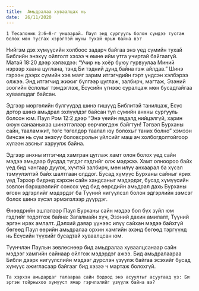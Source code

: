 ```yaml
---
title:  Амьдралаа хуваалцах нь
date:  26/11/2020
---
```


`1 Тесалоник 2:6–8-г уншаарай. Паул энд сургууль болон сүмдээ тусгаж болох мөн тусгах хэрэгтэй юуны тухай ярьж байна вэ?`

Нийгэм дэх хүмүүсийн холбоос задарч байгаа энэ үед сүмийн тухай Библийн энэхүү ойлголт хэзээ ч өмнө ийм утга учиртай байгаагүй. Матай 18:20 дээр хэлэхдээ: “Учир нь хоёр буюу гурвуулаа Миний нэрээр хаана цуглана, тэнд Би тэдний дунд байна гэж айлдав.” Шинэ гэрээн дээрх сүмийн хэв маяг зарим итгэгчдийн гэрт үндсэн хэлбэрээ олжээ. Энд итгэгчид жижиг бүлгээр цуглаж, залбирч, магтаж, Эзэний зоогийн ёслолыг тэмдэглэж, Есүсийн үгнээс суралцаж мөн бусадтайгаа хуваалцдаг байсан.

Эдгээр мөргөлийн бүлгүүдэд шинэ гишүүд Библитэй танилцаж, Есүс дотор шинэ амьдрал эхлүүлдэг байсан тул сүмийн анхны сургууль болсон юм. Паул Ром 12:2 дээр “Энэ үеийн явдалд нийцэлгүй, харин оюун санааныхаа шинэтгэлээр өөрчлөгдөж байгтун! Тэгвэл Бурханы сайн, тааламжит, төгс төгөлдөр таалал юу болохыг таних болно” хэмээн бичсэн нь сүм энэхүү боловсролын үйлсийг маш ач холбогдолтойгоор хүлээн авсныг харуулж байна.

Эдгээр анхны итгэгчид хамтран цуглаж хамт олон болох үед сайн мэдээ амьдаар бусдад түгдэг гэдгийг олж мэджээ. Хамт олноороо байх үед бид чангаар дуулж, хүчтэй залбирч, мөн илүү анхаарал ба хүсэл тэмүүлэлтэй байх шалтгаан олддог. Бусад хүмүүс Бурханы сайныг ярих үед Тэрээр бидэнд хэрхэн сайн хандсаныг мэдэрдэг, бусад хүмүүсийн зовлон бэрхшээлийг сонсох үед бид өөрсдийн амьдрал дахь Бурханы өгсөн эдгэрлийг мэдэрдэг ба Түүний нигүүлсэл болон эдгэрлийн зэмсэг болох шинэ хүсэл эрмэлзлээр дүүрдэг.

Өнөөдрийн эшлэлээр Паул Бурханы сайн мэдээ бол бүх зүйл юм гэдгийг тодотгож байна: Загалмайн хүч, Эзэний дахин амилалт, Түүний эргэн ирэх амлалт. Дэлхий даяар үүнээс илүү сайхан мэдээ байхгүй бөгөөд Паул өөрийн амьдралаа орхин хамгийн эхэнд бөгөөд тэргүүнд нь Есүсийн түүхийг бусадтай хуваалцсан юм.

Түүнчлэн Паулын зөвлөснөөр бид амьдралаа хуваалцсанаар сайн мэдээг хамгийн сайнаар ойлгож мэдэрдэг ажээ. Бид амьдралаараа Библи дээрх нигүүлслийн мэдээг дүрслэн үзүүлж байгаа эсэхийг бусад хүмүүс ажигласаар байгааг бид хэзээ ч мартаж болохгүй.

`Та хэрхэн амьдардаг талаараа сайн бодоод энэ асуултыг асуугаад үз: Би эргэн тойрныхоо хүмүүст ямар гэрчлэлийг үзүүлж байна вэ?`